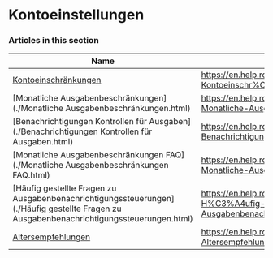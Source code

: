 # Kontoeinstellungen  
### Articles in this section
Name|URL
-|-
[Kontoeinschränkungen](./Kontoeinschränkungen.html) |https://en.help.roblox.com/hc/de/articles/360000375686-Kontoeinschr%C3%A4nkungen
[Monatliche Ausgabenbeschränkungen](./Monatliche Ausgabenbeschränkungen.html) |https://en.help.roblox.com/hc/de/articles/4409125091348-Monatliche-Ausgabenbeschr%C3%A4nkungen
[Benachrichtigungen Kontrollen für Ausgaben](./Benachrichtigungen Kontrollen für Ausgaben.html) |https://en.help.roblox.com/hc/de/articles/4409139163412-Benachrichtigungen-Kontrollen-f%C3%BCr-Ausgaben
[Monatliche Ausgabenbeschränkungen FAQ](./Monatliche Ausgabenbeschränkungen FAQ.html) |https://en.help.roblox.com/hc/de/articles/4409558125460-Monatliche-Ausgabenbeschr%C3%A4nkungen-FAQ
[Häufig gestellte Fragen zu Ausgabenbenachrichtigungssteuerungen](./Häufig gestellte Fragen zu Ausgabenbenachrichtigungssteuerungen.html) |https://en.help.roblox.com/hc/de/articles/4409296123796-H%C3%A4ufig-gestellte-Fragen-zu-Ausgabenbenachrichtigungssteuerungen
[Altersempfehlungen](./Altersempfehlungen.html) |https://en.help.roblox.com/hc/de/articles/8862768451604-Altersempfehlungen